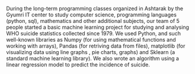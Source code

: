 During the long-term programming classes organized in Ashtarak by the Gyumri IT center to study computer science,
programming languages ​​(python, sql), mathematics and other additional subjects, our team of 5 people started a basic 
machine learning project for studying and analysing WHO suicide statistics collected since 1979. We used Python, and such well-known libraries as Numpy (for using mathematical functions
and working with arrays), Pandas (for retriving data from files), matplotlib (for visualizing data using line graphs , pie charts, graphs)
and Sklearn (a standard machine learning library). We also wrote an algorithm using a linear regression model to predict the incidence of suicide.
